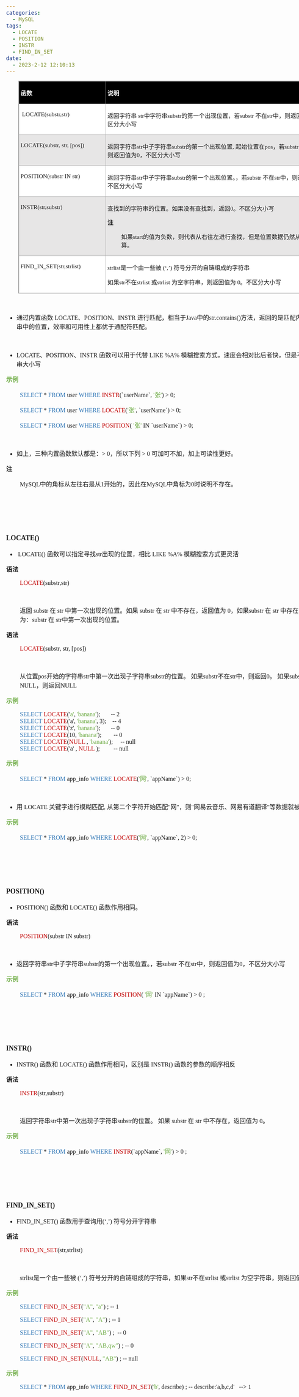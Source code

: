 ```yaml
---
categories:
  - MySQL
tags:
  - LOCATE
  - POSITION
  - INSTR
  - FIND_IN_SET
date:
  - 2023-2-12 12:10:13
---
```


<body lang=zh-CN style='font-family:"Microsoft YaHei UI";font-size:12.0pt'>
<!--StartFragment-->

<div style='direction:ltr;border-width:100%'>

<div style='direction:ltr;margin-top:0in;margin-left:0in;width:8.8159in'>

<div style='direction:ltr;margin-top:0in;margin-left:0in;width:8.8159in'>

<div style='direction:ltr'>

<table border=1 cellpadding=0 cellspacing=0 valign=top style='direction:ltr;
 border-collapse:collapse;border-style:solid;border-color:#A3A3A3;border-width:
 1pt;margin-left:.3333in' title="" summary="">
 <tr>
  <td style='border-style:solid;border-color:#A3A3A3;border-width:1pt;
  background-color:black;vertical-align:top;width:2.2604in;padding:2.0pt 3.0pt 2.0pt 3.0pt'>
  <p style='font-family:"Microsoft YaHei UI";font-size:11.5pt;
  color:white'><span style='font-weight:bold'>函数</span></p>
  </td>
  <td style='border-style:solid;border-color:#A3A3A3;border-width:1pt;
  background-color:black;vertical-align:top;width:6.0923in;padding:2.0pt 3.0pt 2.0pt 3.0pt'>
  <p style='font-family:"Microsoft YaHei UI";font-size:11.5pt;
  color:white'><span style='font-weight:bold'>说明</span></p>
  </td>
 </tr>
 <tr>
  <td style='border-style:solid;border-color:#A3A3A3;border-width:1pt;
  background-color:white;vertical-align:top;width:2.2604in;padding:2.0pt 3.0pt 2.0pt 3.0pt'>
  <p style='font-family:"Comic Sans MS";font-size:11.5pt'><span
  lang=en-US><span style='mso-spacerun:yes'> </span></span><span lang=zh-CN>LOCATE</span><span
  lang=en-US>(</span><span lang=zh-CN>substr,str</span><span lang=en-US>)</span></p>
  </td>
  <td style='border-style:solid;border-color:#A3A3A3;border-width:1pt;
  background-color:white;vertical-align:top;width:6.1479in;padding:2.0pt 3.0pt 2.0pt 3.0pt'>
  <p style='font-size:11.5pt'><span style='font-family:"Microsoft YaHei UI"'>返回字符串</span><span
  style='font-family:"Comic Sans MS"'> str</span><span style='font-family:"Microsoft YaHei UI"'>中字符串</span><span
  style='font-family:"Comic Sans MS"'>substr</span><span style='font-family:
  "Microsoft YaHei UI"'>的第一个出现位置，若</span><span style='font-family:"Comic Sans MS"'>substr
  </span><span style='font-family:"Microsoft YaHei UI"'>不在</span><span
  style='font-family:"Comic Sans MS"'>str</span><span style='font-family:"Microsoft YaHei UI"'>中，则返回值为</span><span
  style='font-family:"Comic Sans MS"'>0</span><span style='font-family:"Microsoft YaHei UI"'>，不区分大小写</span></p>
  </td>
 </tr>
 <tr>
  <td style='border-style:solid;border-color:#A3A3A3;border-width:1pt;
  background-color:#E7E6E6;vertical-align:top;width:2.2798in;padding:2.0pt 3.0pt 2.0pt 3.0pt'>
  <p style='font-family:"Comic Sans MS";font-size:11.5pt'><span
  lang=zh-CN>LOCATE</span><span lang=en-US>(</span><span lang=zh-CN>substr,
  str, [pos]</span><span lang=en-US>)</span><span lang=zh-CN> </span></p>
  </td>
  <td style='border-style:solid;border-color:#A3A3A3;border-width:1pt;
  background-color:#E7E6E6;vertical-align:top;width:6.0729in;padding:2.0pt 3.0pt 2.0pt 3.0pt'>
  <p style='font-size:11.5pt'><span style='font-family:"Microsoft YaHei UI"'>返回字符串</span><span
  style='font-family:"Comic Sans MS"'>str</span><span style='font-family:"Microsoft YaHei UI"'>中子字符串</span><span
  style='font-family:"Comic Sans MS"'>substr</span><span style='font-family:
  "Microsoft YaHei UI"'>的第一个出现位置</span><span style='font-family:"Comic Sans MS"'>,
  </span><span style='font-family:"Microsoft YaHei UI"'>起始位置在</span><span
  style='font-family:"Comic Sans MS"'>pos</span><span style='font-family:"Microsoft YaHei UI"'>，若</span><span
  style='font-family:"Comic Sans MS"'>substr </span><span style='font-family:
  "Microsoft YaHei UI"'>不在</span><span style='font-family:"Comic Sans MS"'>str</span><span
  style='font-family:"Microsoft YaHei UI"'>中，则返回值为</span><span
  style='font-family:"Comic Sans MS"'>0</span><span style='font-family:"Microsoft YaHei UI"'>，不区分大小写</span></p>
  </td>
 </tr>
 <tr>
  <td style='border-style:solid;border-color:#A3A3A3;border-width:1pt;
  background-color:white;vertical-align:top;width:2.2604in;padding:2.0pt 3.0pt 2.0pt 3.0pt'>
  <p style='font-family:"Comic Sans MS";font-size:11.5pt'>POSITION(substr
  IN str)</p>
  </td>
  <td style='border-style:solid;border-color:#A3A3A3;border-width:1pt;
  background-color:white;vertical-align:top;width:6.1006in;padding:2.0pt 3.0pt 2.0pt 3.0pt'>
  <p style='font-size:11.5pt'><span style='font-family:"Microsoft YaHei UI"'>返回字符串</span><span
  style='font-family:"Comic Sans MS"'>str</span><span style='font-family:"Microsoft YaHei UI"'>中子字符串</span><span
  style='font-family:"Comic Sans MS"'>substr</span><span style='font-family:
  "Microsoft YaHei UI"'>的第一个出现位置。，若</span><span style='font-family:"Comic Sans MS"'>substr
  </span><span style='font-family:"Microsoft YaHei UI"'>不在</span><span
  style='font-family:"Comic Sans MS"'>str</span><span style='font-family:"Microsoft YaHei UI"'>中，则返回值为</span><span
  style='font-family:"Comic Sans MS"'>0</span><span style='font-family:"Microsoft YaHei UI"'>，不区分大小写</span></p>
  </td>
 </tr>
 <tr>
  <td style='border-style:solid;border-color:#A3A3A3;border-width:1pt;
  background-color:#E7E6E6;vertical-align:top;width:2.2604in;padding:2.0pt 3.0pt 2.0pt 3.0pt'>
  <p style='font-family:"Comic Sans MS";font-size:11.5pt'>INSTR(str,substr)</p>
  </td>
  <td style='border-style:solid;border-color:#A3A3A3;border-width:1pt;
  background-color:#E7E6E6;vertical-align:top;width:6.1611in;padding:2.0pt 3.0pt 2.0pt 3.0pt'>
  <p style='font-size:11.5pt'><span style='font-family:"Microsoft YaHei UI"'>查找到的字符串的位置。如果没有查找到，返回</span><span
  style='font-family:"Comic Sans MS"'>0</span><span style='font-family:"Microsoft YaHei UI"'>。不区分大小写</span></p>
  <p style='font-family:"Microsoft YaHei UI";font-size:11.5pt'><span
  style='font-weight:bold'>注</span></p>
  <p style='margin-left:.375in;font-size:11.5pt'><span
  style='font-family:"Microsoft YaHei UI"'>如果</span><span style='font-family:
  "Comic Sans MS"'>start</span><span style='font-family:"Microsoft YaHei UI"'>的值为负数，则代表从右往左进行查找，但是位置数据仍然从左向右计算。</span></p>
  </td>
 </tr>
 <tr>
  <td style='border-style:solid;border-color:#A3A3A3;border-width:1pt;
  background-color:white;vertical-align:top;width:2.2604in;padding:2.0pt 3.0pt 2.0pt 3.0pt'>
  <p style='font-family:"Comic Sans MS";font-size:11.5pt'>FIND_IN_SET(str,strlist)</p>
  </td>
  <td style='border-style:solid;border-color:#A3A3A3;border-width:1pt;
  background-color:white;vertical-align:top;width:6.0923in;padding:2.0pt 3.0pt 2.0pt 3.0pt'>
  <p style='font-size:11.5pt'><span style='font-family:"Comic Sans MS"'
  lang=en-US>s</span><span style='font-family:"Comic Sans MS"' lang=zh-CN>trlist</span><span
  style='font-family:"Microsoft YaHei UI"' lang=zh-CN>是一个由一些被</span><span
  style='font-family:"Comic Sans MS"' lang=en-US> </span><span
  style='font-family:"Comic Sans MS"' lang=zh-CN>(</span><span
  style='font-family:"Microsoft YaHei UI"' lang=zh-CN>‘</span><span
  style='font-family:"Comic Sans MS"' lang=zh-CN>,</span><span
  style='font-family:"Microsoft YaHei UI"' lang=zh-CN>’</span><span
  style='font-family:"Comic Sans MS"' lang=zh-CN>)</span><span
  style='font-family:"Comic Sans MS"' lang=en-US> </span><span
  style='font-family:"Microsoft YaHei UI"' lang=zh-CN>符号分开的自链组成的字符串</span></p>
  <p style='font-size:11.5pt'><span style='font-family:"Microsoft YaHei UI"'>如果</span><span
  style='font-family:"Comic Sans MS"'>str</span><span style='font-family:"Microsoft YaHei UI"'>不在</span><span
  style='font-family:"Comic Sans MS"'>strlist </span><span style='font-family:
  "Microsoft YaHei UI"'>或</span><span style='font-family:"Comic Sans MS"'>strlist
  </span><span style='font-family:"Microsoft YaHei UI"'>为空字符串，则返回值为</span><span
  style='font-family:"Comic Sans MS"'> 0</span><span style='font-family:"Microsoft YaHei UI"'>。不区分大小写</span></p>
  </td>
 </tr>
</table>

</div>

<p style='margin-left:.375in;font-family:"Comic Sans MS";font-size:
12.0pt'>&nbsp;</p>

<ul type=disc style='direction:ltr;unicode-bidi:embed;margin-top:0in;
 margin-bottom:0in'>
 <li style='margin-top:0;margin-bottom:0;vertical-align:middle'><span
     style='font-family:"Microsoft YaHei UI";font-size:12.0pt' lang=zh-CN>通过内置函数</span><span
     style='font-family:"Comic Sans MS";font-size:12.0pt' lang=en-US> </span><span
     style='font-family:"Comic Sans MS";font-size:12.0pt' lang=zh-CN>LOCATE</span><span
     style='font-family:"Microsoft YaHei UI";font-size:12.0pt' lang=zh-CN>、</span><span
     style='font-family:"Comic Sans MS";font-size:12.0pt' lang=zh-CN>POSITION</span><span
     style='font-family:"Microsoft YaHei UI";font-size:12.0pt' lang=zh-CN>、</span><span
     style='font-family:"Comic Sans MS";font-size:12.0pt' lang=zh-CN>INSTR</span><span
     style='font-family:"Comic Sans MS";font-size:12.0pt' lang=en-US> </span><span
     style='font-family:"Microsoft YaHei UI";font-size:12.0pt' lang=zh-CN>进行匹配，相当于</span><span
     style='font-family:"Comic Sans MS";font-size:12.0pt' lang=zh-CN>Java</span><span
     style='font-family:"Microsoft YaHei UI";font-size:12.0pt' lang=zh-CN>中的</span><span
     style='font-family:"Comic Sans MS";font-size:12.0pt' lang=zh-CN>str.contains()</span><span
     style='font-family:"Microsoft YaHei UI";font-size:12.0pt' lang=zh-CN>方法，返回的是匹配内容在字符串中的位置，效率和可用性上都优于通配符匹配。</span></li>
</ul>

<p style='margin-left:.375in;font-family:"Comic Sans MS";font-size:
12.0pt'>&nbsp;</p>

<ul type=disc style='direction:ltr;unicode-bidi:embed;margin-top:0in;
 margin-bottom:0in'>
 <li style='margin-top:0;margin-bottom:0;vertical-align:middle'><span
     style='font-family:"Comic Sans MS";font-size:12.0pt' lang=en-US>LOCATE</span><span
     style='font-family:"Microsoft YaHei UI";font-size:12.0pt' lang=zh-CN>、</span><span
     style='font-family:"Comic Sans MS";font-size:12.0pt' lang=en-US>POSITION</span><span
     style='font-family:"Microsoft YaHei UI";font-size:12.0pt' lang=zh-CN>、</span><span
     style='font-family:"Comic Sans MS";font-size:12.0pt' lang=en-US>INSTR </span><span
     style='font-family:"Microsoft YaHei UI";font-size:12.0pt' lang=zh-CN>函数可以用于代替</span><span
     style='font-family:"Comic Sans MS";font-size:12.0pt' lang=en-US> LIKE %A% </span><span
     style='font-family:"Microsoft YaHei UI";font-size:12.0pt' lang=zh-CN>模糊搜索方式，速度会相对比后者快，但是不区分字符串大小写</span></li>
</ul>

<p style='font-family:"Microsoft YaHei UI";font-size:12.0pt;
color:#70AD47'><span style='font-weight:bold'>示例</span></p>

<p style='margin-left:.375in;font-size:12.0pt'><span
style='font-family:"Comic Sans MS";color:#2E75B5' lang=zh-CN>SELECT</span><span
style='font-family:"Comic Sans MS"' lang=zh-CN> * </span><span
style='font-family:"Comic Sans MS";color:#2E75B5' lang=en-US>FROM</span><span
style='font-family:"Comic Sans MS"' lang=en-US> user</span><span
style='font-family:"Comic Sans MS"' lang=zh-CN> </span><span style='font-family:
"Comic Sans MS";color:#2E75B5' lang=en-US>WHERE</span><span style='font-family:
"Comic Sans MS";color:#2E75B5' lang=zh-CN> </span><span style='font-family:
"Comic Sans MS";color:#C00000' lang=zh-CN>INSTR</span><span style='font-family:
"Comic Sans MS"' lang=zh-CN>(`</span><span style='font-family:"Comic Sans MS"'
lang=en-US>user</span><span style='font-family:"Comic Sans MS"' lang=zh-CN>Name`,
</span><span style='font-family:"Comic Sans MS";color:#70AD47' lang=zh-CN>'</span><span
style='font-family:"Microsoft YaHei UI";color:#70AD47' lang=zh-CN>张</span><span
style='font-family:"Comic Sans MS";color:#70AD47' lang=zh-CN>'</span><span
style='font-family:"Comic Sans MS"' lang=zh-CN>) &gt; 0;</span></p>

<p style='margin-left:.375in;font-size:12.0pt'><span
style='font-family:"Comic Sans MS";color:#2E75B5' lang=zh-CN>SELECT</span><span
style='font-family:"Comic Sans MS"' lang=zh-CN> * </span><span
style='font-family:"Comic Sans MS";color:#2E75B5' lang=en-US>FROM </span><span
style='font-family:"Comic Sans MS"' lang=en-US>user</span><span
style='font-family:"Comic Sans MS"' lang=zh-CN> </span><span style='font-family:
"Comic Sans MS";color:#2E75B5' lang=en-US>WHERE</span><span style='font-family:
"Comic Sans MS"' lang=zh-CN> </span><span style='font-family:"Comic Sans MS";
color:#C00000' lang=zh-CN>LOCATE</span><span style='font-family:"Comic Sans MS"'
lang=zh-CN>(</span><span style='font-family:"Comic Sans MS";color:#70AD47'
lang=zh-CN>'</span><span style='font-family:"Microsoft YaHei UI";color:#70AD47'
lang=zh-CN>张</span><span style='font-family:"Comic Sans MS";color:#70AD47'
lang=zh-CN>'</span><span style='font-family:"Comic Sans MS"' lang=zh-CN>, `</span><span
style='font-family:"Comic Sans MS"' lang=en-US>user</span><span
style='font-family:"Comic Sans MS"' lang=zh-CN>Name`) &gt; 0;</span></p>

<p style='margin-left:.375in;font-size:12.0pt'><span
style='font-family:"Comic Sans MS";color:#2E75B5' lang=zh-CN>SELECT</span><span
style='font-family:"Comic Sans MS"' lang=zh-CN> * </span><span
style='font-family:"Comic Sans MS";color:#2E75B5' lang=en-US>FROM </span><span
style='font-family:"Comic Sans MS"' lang=en-US>user</span><span
style='font-family:"Comic Sans MS"' lang=zh-CN> </span><span style='font-family:
"Comic Sans MS";color:#2E75B5' lang=en-US>WHERE</span><span style='font-family:
"Comic Sans MS";color:#C00000' lang=zh-CN> POSITION</span><span
style='font-family:"Comic Sans MS"' lang=zh-CN>( </span><span style='font-family:
"Comic Sans MS";color:#70AD47' lang=zh-CN>'</span><span style='font-family:
"Microsoft YaHei UI";color:#70AD47' lang=zh-CN>张</span><span style='font-family:
"Comic Sans MS";color:#70AD47' lang=zh-CN>'</span><span style='font-family:
"Comic Sans MS"' lang=zh-CN> IN `</span><span style='font-family:"Comic Sans MS"'
lang=en-US>user</span><span style='font-family:"Comic Sans MS"' lang=zh-CN>Name`)
&gt; 0;</span></p>

<p style='margin-left:.375in;font-family:"Comic Sans MS";font-size:
12.0pt'>&nbsp;</p>

<ul type=disc style='direction:ltr;unicode-bidi:embed;margin-top:0in;
 margin-bottom:0in'>
 <li style='margin-top:0;margin-bottom:0;vertical-align:middle'><span
     style='font-family:"Microsoft YaHei UI";font-size:12.0pt'>如上，三种内置函数默认都是：</span><span
     style='font-family:"Comic Sans MS";font-size:12.0pt'>&gt; 0</span><span
     style='font-family:"Microsoft YaHei UI";font-size:12.0pt'>，所以下列</span><span
     style='font-family:"Comic Sans MS";font-size:12.0pt'> &gt; 0 </span><span
     style='font-family:"Microsoft YaHei UI";font-size:12.0pt'>可加可不加，加上可读性更好。</span></li>
</ul>

<p style='font-family:"Microsoft YaHei UI";font-size:12.0pt'><span
style='font-weight:bold'>注</span></p>

<p style='margin-left:.375in;font-size:12.0pt'><span
style='font-family:"Comic Sans MS"'>MySQL</span><span style='font-family:"Microsoft YaHei UI"'>中的角标从左往右是从</span><span
style='font-family:"Comic Sans MS"'>1</span><span style='font-family:"Microsoft YaHei UI"'>开始的，因此在</span><span
style='font-family:"Comic Sans MS"'>MySQL</span><span style='font-family:"Microsoft YaHei UI"'>中角标为</span><span
style='font-family:"Comic Sans MS"'>0</span><span style='font-family:"Microsoft YaHei UI"'>时说明不存在。</span></p>

<p style='margin-left:.375in;font-family:"Comic Sans MS";font-size:
12.0pt'>&nbsp;</p>

<p style='margin-left:.375in;font-family:"Comic Sans MS";font-size:
12.0pt'>&nbsp;</p>

<p style='margin-left:.375in;font-family:"Comic Sans MS";font-size:
12.0pt'>&nbsp;</p>

<p style='font-family:"Comic Sans MS";font-size:13.5pt'><span
style='font-weight:bold' lang=zh-CN>LOCATE</span><span style='font-weight:bold'
lang=en-US>()</span></p>

<ul type=disc style='direction:ltr;unicode-bidi:embed;margin-top:0in;
 margin-bottom:0in'>
 <li style='margin-top:0;margin-bottom:0;vertical-align:middle'><span
     style='font-family:"Comic Sans MS";font-size:12.0pt' lang=zh-CN><span
     style='mso-spacerun:yes'> </span>LOCATE</span><span style='font-family:
     "Comic Sans MS";font-size:12.0pt' lang=en-US>() </span><span
     style='font-family:"Microsoft YaHei UI";font-size:12.0pt' lang=zh-CN>函数可以指定寻找</span><span
     style='font-family:"Comic Sans MS";font-size:12.0pt' lang=en-US>str</span><span
     style='font-family:"Microsoft YaHei UI";font-size:12.0pt' lang=zh-CN>出现的位置，相比</span><span
     style='font-family:"Comic Sans MS";font-size:12.0pt' lang=en-US> LIKE %A% </span><span
     style='font-family:"Microsoft YaHei UI";font-size:12.0pt' lang=zh-CN>模糊搜索方式更灵活</span></li>
</ul>

<p style='font-family:"Microsoft YaHei UI";font-size:12.0pt'><span
style='font-weight:bold'>语法</span></p>

<p style='margin-left:.375in;font-family:"Comic Sans MS";font-size:
12.0pt'><span style='color:#C00000' lang=zh-CN>LOCATE</span><span lang=en-US>(</span><span
lang=zh-CN>substr,str</span><span lang=en-US>)</span></p>

<p style='margin-left:.375in;font-family:"Comic Sans MS";font-size:
12.0pt' lang=en-US>&nbsp;</p>

<p style='margin-left:.375in;font-size:12.0pt'><span
style='font-family:"Microsoft YaHei UI"'>返回</span><span style='font-family:
"Comic Sans MS"'> substr </span><span style='font-family:"Microsoft YaHei UI"'>在</span><span
style='font-family:"Comic Sans MS"'> str </span><span style='font-family:"Microsoft YaHei UI"'>中第一次出现的位置。如果</span><span
style='font-family:"Comic Sans MS"'> substr </span><span style='font-family:
"Microsoft YaHei UI"'>在</span><span style='font-family:"Comic Sans MS"'> str </span><span
style='font-family:"Microsoft YaHei UI"'>中不存在，返回值为</span><span
style='font-family:"Comic Sans MS"'> 0</span><span style='font-family:"Microsoft YaHei UI"'>，如果</span><span
style='font-family:"Comic Sans MS"'>substr </span><span style='font-family:
"Microsoft YaHei UI"'>在</span><span style='font-family:"Comic Sans MS"'> str </span><span
style='font-family:"Microsoft YaHei UI"'>中存在，返回值为：</span><span
style='font-family:"Comic Sans MS"'>substr </span><span style='font-family:
"Microsoft YaHei UI"'>在</span><span style='font-family:"Comic Sans MS"'> str</span><span
style='font-family:"Microsoft YaHei UI"'>中第一次出现的位置。 </span></p>

<p style='font-family:"Microsoft YaHei UI";font-size:12.0pt'><span
style='font-weight:bold'>语法</span></p>

<p style='margin-left:.375in;font-family:"Comic Sans MS";font-size:
12.0pt'><span style='color:#C00000' lang=zh-CN>LOCATE</span><span lang=en-US>(</span><span
lang=zh-CN>substr, str, [pos]</span><span lang=en-US>)</span><span lang=zh-CN> </span></p>

<p style='margin-left:.375in;font-family:"Comic Sans MS";font-size:
12.0pt'>&nbsp;</p>

<p style='margin-left:.375in;font-size:12.0pt'><span
style='font-family:"Microsoft YaHei UI"'>从位置</span><span style='font-family:
"Comic Sans MS"'>pos</span><span style='font-family:"Microsoft YaHei UI"'>开始的字符串</span><span
style='font-family:"Comic Sans MS"'>str</span><span style='font-family:"Microsoft YaHei UI"'>中第一次出现子字符串</span><span
style='font-family:"Comic Sans MS"'>substr</span><span style='font-family:"Microsoft YaHei UI"'>的位置。
如果</span><span style='font-family:"Comic Sans MS"'>substr</span><span
style='font-family:"Microsoft YaHei UI"'>不在</span><span style='font-family:
"Comic Sans MS"'>str</span><span style='font-family:"Microsoft YaHei UI"'>中，则返回</span><span
style='font-family:"Comic Sans MS"'>0</span><span style='font-family:"Microsoft YaHei UI"'>。
如果</span><span style='font-family:"Comic Sans MS"'>substr</span><span
style='font-family:"Microsoft YaHei UI"'>或</span><span style='font-family:"Comic Sans MS"'>str</span><span
style='font-family:"Microsoft YaHei UI"'>为</span><span style='font-family:"Comic Sans MS"'>NULL</span><span
style='font-family:"Microsoft YaHei UI"'>，则返回</span><span style='font-family:
"Comic Sans MS"'>NULL</span></p>

<p style='font-family:"Microsoft YaHei UI";font-size:12.0pt;
color:#70AD47'><span style='font-weight:bold'>示例</span></p>

<p style='margin-left:.375in;font-family:"Comic Sans MS";font-size:
12.0pt'><span style='color:#2E75B5'>SELECT </span><span style='color:#C00000'>LOCATE</span>('<span
style='color:#70AD47'>a'</span>, <span style='color:#70AD47'>'banana'</span>);<span
style='mso-spacerun:yes'>       </span>-- 2<br>
<span style='color:#2E75B5'>SELECT </span><span style='color:#C00000'>LOCATE</span>('a',
<span style='color:#70AD47'>'banana'</span>, 3);<span
style='mso-spacerun:yes'>    </span>-- 4<br>
<span style='color:#2E75B5'>SELECT </span><span style='color:#C00000'>LOCATE</span>('z',
<span style='color:#70AD47'>'banana'</span>);<span
style='mso-spacerun:yes'>       </span>-- 0<br>
<span style='color:#2E75B5'>SELECT </span><span style='color:#C00000'>LOCATE</span>(10,
<span style='color:#70AD47'>'banana'</span>);<span
style='mso-spacerun:yes'>        </span>-- 0<br>
<span style='color:#2E75B5'>SELECT </span><span style='color:#C00000'>LOCATE</span>(<span
style='color:#C00000'>NULL</span> , <span style='color:#70AD47'>'banana'</span>);<span
style='mso-spacerun:yes'>     </span>-- null<br>
<span style='color:#2E75B5'>SELECT </span><span style='color:#C00000'>LOCATE</span>('a'
, <span style='color:#C00000'>NULL</span> );<span
style='mso-spacerun:yes'>         </span>-- null</p>

<p style='font-family:"Microsoft YaHei UI";font-size:12.0pt;
color:#70AD47'><span style='font-weight:bold'>示例</span></p>

<p style='margin-left:.375in;font-size:12.0pt'><span
style='font-family:"Comic Sans MS";color:#2E75B5' lang=zh-CN>SELECT</span><span
style='font-family:"Comic Sans MS"' lang=zh-CN> * </span><span
style='font-family:"Comic Sans MS";color:#2E75B5' lang=en-US>FROM</span><span
style='font-family:"Comic Sans MS"' lang=zh-CN> </span><span style='font-family:
"Comic Sans MS"' lang=en-US>app_info</span><span style='font-family:"Comic Sans MS"'
lang=zh-CN> </span><span style='font-family:"Comic Sans MS";color:#2E75B5'
lang=en-US>WHERE</span><span style='font-family:"Comic Sans MS"' lang=zh-CN> </span><span
style='font-family:"Comic Sans MS";color:#C00000' lang=zh-CN>LOCATE</span><span
style='font-family:"Comic Sans MS"' lang=zh-CN>(</span><span style='font-family:
"Comic Sans MS";color:#70AD47' lang=zh-CN>'</span><span style='font-family:
"Microsoft YaHei UI";color:#70AD47' lang=zh-CN>网</span><span style='font-family:
"Comic Sans MS";color:#70AD47' lang=zh-CN>'</span><span style='font-family:
"Comic Sans MS"' lang=zh-CN>, `appName`) &gt; 0;</span></p>

<p style='margin-left:.375in;font-family:"Comic Sans MS";font-size:
12.0pt'>&nbsp;</p>

<ul type=disc style='direction:ltr;unicode-bidi:embed;margin-top:0in;
 margin-bottom:0in'>
 <li style='margin-top:0;margin-bottom:0;vertical-align:middle'><span
     style='font-family:"Microsoft YaHei UI";font-size:12.0pt' lang=zh-CN>用</span><span
     style='font-family:"Comic Sans MS";font-size:12.0pt' lang=en-US> </span><span
     style='font-family:"Comic Sans MS";font-size:12.0pt' lang=zh-CN>LOCATE</span><span
     style='font-family:"Comic Sans MS";font-size:12.0pt' lang=en-US> </span><span
     style='font-family:"Microsoft YaHei UI";font-size:12.0pt' lang=zh-CN>关键字进行模糊匹配</span><span
     style='font-family:"Comic Sans MS";font-size:12.0pt' lang=zh-CN>, </span><span
     style='font-family:"Microsoft YaHei UI";font-size:12.0pt' lang=zh-CN>从第二个字符开始匹配</span><span
     style='font-family:"Comic Sans MS";font-size:12.0pt' lang=zh-CN>&quot;</span><span
     style='font-family:"Microsoft YaHei UI";font-size:12.0pt' lang=zh-CN>网</span><span
     style='font-family:"Comic Sans MS";font-size:12.0pt' lang=zh-CN>&quot;</span><span
     style='font-family:"Microsoft YaHei UI";font-size:12.0pt' lang=zh-CN>，则</span><span
     style='font-family:"Comic Sans MS";font-size:12.0pt' lang=zh-CN>&quot;</span><span
     style='font-family:"Microsoft YaHei UI";font-size:12.0pt' lang=zh-CN>网易云音乐、网易有道翻译</span><span
     style='font-family:"Comic Sans MS";font-size:12.0pt' lang=zh-CN>&quot;</span><span
     style='font-family:"Microsoft YaHei UI";font-size:12.0pt' lang=zh-CN>等数据就被过滤了</span></li>
</ul>

<p style='font-family:"Microsoft YaHei UI";font-size:12.0pt;
color:#70AD47'><span style='font-weight:bold'>示例</span></p>

<p style='margin-left:.375in;font-size:12.0pt'><span
style='font-family:"Comic Sans MS";color:#2E75B5' lang=zh-CN>SELECT</span><span
style='font-family:"Comic Sans MS"' lang=zh-CN> * </span><span
style='font-family:"Comic Sans MS";color:#2E75B5' lang=en-US>FROM</span><span
style='font-family:"Comic Sans MS"' lang=zh-CN> </span><span style='font-family:
"Comic Sans MS"' lang=en-US>app_info</span><span style='font-family:"Comic Sans MS"'
lang=zh-CN> </span><span style='font-family:"Comic Sans MS";color:#2E75B5'
lang=en-US>WHERE</span><span style='font-family:"Comic Sans MS"' lang=zh-CN> </span><span
style='font-family:"Comic Sans MS";color:#C00000' lang=zh-CN>LOCATE</span><span
style='font-family:"Comic Sans MS"' lang=zh-CN>(</span><span style='font-family:
"Comic Sans MS";color:#70AD47' lang=zh-CN>'</span><span style='font-family:
"Microsoft YaHei UI";color:#70AD47' lang=zh-CN>网</span><span style='font-family:
"Comic Sans MS";color:#70AD47' lang=zh-CN>'</span><span style='font-family:
"Comic Sans MS"' lang=zh-CN>, `appName`, 2) &gt; 0;</span></p>

<p style='font-family:"Comic Sans MS";font-size:12.0pt'>&nbsp;</p>

<p style='font-family:"Comic Sans MS";font-size:12.0pt'>&nbsp;</p>

<p style='font-family:"Comic Sans MS";font-size:12.0pt'>&nbsp;</p>

<p style='font-family:"Comic Sans MS";font-size:13.5pt'><span
style='font-weight:bold'>POSITION()</span></p>

<ul type=disc style='direction:ltr;unicode-bidi:embed;margin-top:0in;
 margin-bottom:0in'>
 <li style='margin-top:0;margin-bottom:0;vertical-align:middle'><span
     style='font-family:"Comic Sans MS";font-size:12.0pt' lang=zh-CN>POSITION</span><span
     style='font-family:"Comic Sans MS";font-size:12.0pt' lang=en-US>() </span><span
     style='font-family:"Microsoft YaHei UI";font-size:12.0pt' lang=zh-CN>函数和</span><span
     style='font-family:"Comic Sans MS";font-size:12.0pt' lang=en-US> </span><span
     style='font-family:"Comic Sans MS";font-size:12.0pt' lang=zh-CN>LOCATE</span><span
     style='font-family:"Comic Sans MS";font-size:12.0pt' lang=en-US>() </span><span
     style='font-family:"Microsoft YaHei UI";font-size:12.0pt' lang=zh-CN>函数作用相同。</span></li>
</ul>

<p style='font-family:"Microsoft YaHei UI";font-size:12.0pt'><span
style='font-weight:bold'>语法</span></p>

<p style='margin-left:.375in;font-family:"Comic Sans MS";font-size:
12.0pt'><span style='color:#C00000'>POSITION</span>(substr IN substr)</p>

<p style='margin-left:.375in;font-family:"Comic Sans MS";font-size:
12.0pt'>&nbsp;</p>

<ul type=disc style='direction:ltr;unicode-bidi:embed;margin-top:0in;
 margin-bottom:0in'>
 <li style='margin-top:0;margin-bottom:0;vertical-align:middle'><span
     style='font-family:"Microsoft YaHei UI";font-size:12.0pt'>返回字符串</span><span
     style='font-family:"Comic Sans MS";font-size:12.0pt'>str</span><span
     style='font-family:"Microsoft YaHei UI";font-size:12.0pt'>中子字符串</span><span
     style='font-family:"Comic Sans MS";font-size:12.0pt'>substr</span><span
     style='font-family:"Microsoft YaHei UI";font-size:12.0pt'>的第一个出现位置。，若</span><span
     style='font-family:"Comic Sans MS";font-size:12.0pt'>substr </span><span
     style='font-family:"Microsoft YaHei UI";font-size:12.0pt'>不在</span><span
     style='font-family:"Comic Sans MS";font-size:12.0pt'>str</span><span
     style='font-family:"Microsoft YaHei UI";font-size:12.0pt'>中，则返回值为</span><span
     style='font-family:"Comic Sans MS";font-size:12.0pt'>0</span><span
     style='font-family:"Microsoft YaHei UI";font-size:12.0pt'>，不区分大小写</span></li>
</ul>

<p style='font-family:"Microsoft YaHei UI";font-size:12.0pt;
color:#70AD47'><span style='font-weight:bold'>示例</span></p>

<p style='margin-left:.375in;font-size:12.0pt'><span
style='font-family:"Comic Sans MS";color:#2E75B5' lang=zh-CN>SELECT</span><span
style='font-family:"Comic Sans MS"' lang=zh-CN> * </span><span
style='font-family:"Comic Sans MS";color:#2E75B5' lang=en-US>FROM</span><span
style='font-family:"Comic Sans MS"' lang=zh-CN> </span><span style='font-family:
"Comic Sans MS"' lang=en-US>app_info</span><span style='font-family:"Comic Sans MS"'
lang=zh-CN> </span><span style='font-family:"Comic Sans MS";color:#2E75B5'
lang=en-US>WHERE</span><span style='font-family:"Comic Sans MS"' lang=zh-CN> </span><span
style='font-family:"Comic Sans MS";color:#C00000' lang=zh-CN>POSITION</span><span
style='font-family:"Comic Sans MS"' lang=zh-CN>( </span><span style='font-family:
"Comic Sans MS";color:#70AD47' lang=zh-CN>'</span><span style='font-family:
"Microsoft YaHei UI";color:#70AD47' lang=zh-CN>网</span><span style='font-family:
"Comic Sans MS";color:#70AD47' lang=zh-CN>'</span><span style='font-family:
"Comic Sans MS"' lang=zh-CN> IN `appName`)</span><span style='font-family:"Comic Sans MS"'
lang=en-US> &gt; 0 </span><span style='font-family:"Comic Sans MS"' lang=zh-CN>;</span></p>

<p style='font-family:"Comic Sans MS";font-size:12.0pt'>&nbsp;</p>

<p style='font-family:"Comic Sans MS";font-size:12.0pt'>&nbsp;</p>

<p style='font-family:"Comic Sans MS";font-size:12.0pt'>&nbsp;</p>

<p style='font-family:"Comic Sans MS";font-size:13.5pt'><span
style='font-weight:bold'>INSTR()</span></p>

<ul type=disc style='direction:ltr;unicode-bidi:embed;margin-top:0in;
 margin-bottom:0in'>
 <li style='margin-top:0;margin-bottom:0;vertical-align:middle'><span
     style='font-family:"Comic Sans MS";font-size:12.0pt' lang=zh-CN>INSTR(</span><span
     style='font-family:"Comic Sans MS";font-size:12.0pt' lang=en-US>) </span><span
     style='font-family:"Microsoft YaHei UI";font-size:12.0pt' lang=zh-CN>函数和</span><span
     style='font-family:"Comic Sans MS";font-size:12.0pt' lang=en-US> </span><span
     style='font-family:"Comic Sans MS";font-size:12.0pt' lang=zh-CN>LOCATE</span><span
     style='font-family:"Comic Sans MS";font-size:12.0pt' lang=en-US>() </span><span
     style='font-family:"Microsoft YaHei UI";font-size:12.0pt' lang=zh-CN>函数作用相同，区别是</span><span
     style='font-family:"Comic Sans MS";font-size:12.0pt' lang=en-US> </span><span
     style='font-family:"Comic Sans MS";font-size:12.0pt' lang=zh-CN>INSTR(</span><span
     style='font-family:"Comic Sans MS";font-size:12.0pt' lang=en-US>) </span><span
     style='font-family:"Microsoft YaHei UI";font-size:12.0pt' lang=zh-CN>函数的参数的顺序相反</span></li>
</ul>

<p style='font-family:"Microsoft YaHei UI";font-size:12.0pt'><span
style='font-weight:bold'>语法</span></p>

<p style='margin-left:.375in;font-family:"Comic Sans MS";font-size:
12.0pt'><span style='color:#C00000'>INSTR</span>(str,substr) </p>

<p style='margin-left:.375in;font-family:"Comic Sans MS";font-size:
12.0pt'>&nbsp;</p>

<p style='margin-left:.375in;font-size:12.0pt'><span
style='font-family:"Microsoft YaHei UI"'>返回字符串</span><span style='font-family:
"Comic Sans MS"'>str</span><span style='font-family:"Microsoft YaHei UI"'>中第一次出现子字符串</span><span
style='font-family:"Comic Sans MS"'>substr</span><span style='font-family:"Microsoft YaHei UI"'>的位置。
如果</span><span style='font-family:"Comic Sans MS"'> substr </span><span
style='font-family:"Microsoft YaHei UI"'>在</span><span style='font-family:"Comic Sans MS"'>
str </span><span style='font-family:"Microsoft YaHei UI"'>中不存在，返回值为</span><span
style='font-family:"Comic Sans MS"'> 0</span><span style='font-family:"Microsoft YaHei UI"'>。</span></p>

<p style='font-family:"Microsoft YaHei UI";font-size:12.0pt;
color:#70AD47'><span style='font-weight:bold'>示例</span></p>

<p style='margin-left:.375in;font-size:12.0pt'><span
style='font-family:"Comic Sans MS";color:#2E75B5' lang=zh-CN>SELECT</span><span
style='font-family:"Comic Sans MS"' lang=zh-CN> * </span><span
style='font-family:"Comic Sans MS";color:#2E75B5' lang=en-US>FROM</span><span
style='font-family:"Comic Sans MS"' lang=zh-CN> </span><span style='font-family:
"Comic Sans MS"' lang=en-US>app_info</span><span style='font-family:"Comic Sans MS"'
lang=zh-CN> </span><span style='font-family:"Comic Sans MS";color:#2E75B5'
lang=en-US>WHERE </span><span style='font-family:"Comic Sans MS";color:#C00000'
lang=zh-CN>INSTR</span><span style='font-family:"Comic Sans MS"' lang=zh-CN>(`appName`,
</span><span style='font-family:"Comic Sans MS";color:#70AD47' lang=zh-CN>'</span><span
style='font-family:"Microsoft YaHei UI";color:#70AD47' lang=zh-CN>网</span><span
style='font-family:"Comic Sans MS";color:#70AD47' lang=zh-CN>'</span><span
style='font-family:"Comic Sans MS"' lang=zh-CN>)</span><span style='font-family:
"Comic Sans MS"' lang=en-US> &gt; 0 </span><span style='font-family:"Comic Sans MS"'
lang=zh-CN>;</span></p>

<p style='font-family:"Comic Sans MS";font-size:12.0pt'>&nbsp;</p>

<p style='font-family:"Comic Sans MS";font-size:12.0pt'>&nbsp;</p>

<p style='font-family:"Comic Sans MS";font-size:12.0pt'>&nbsp;</p>

<p style='font-family:"Comic Sans MS";font-size:13.5pt'><span
style='font-weight:bold' lang=zh-CN>FIND_IN_SET</span><span style='font-weight:
bold' lang=en-US>()</span></p>

<ul type=disc style='direction:ltr;unicode-bidi:embed;margin-top:0in;
 margin-bottom:0in'>
 <li style='margin-top:0;margin-bottom:0;vertical-align:middle'><span
     style='font-family:"Comic Sans MS";font-size:12.0pt' lang=zh-CN>FIND_IN_SET</span><span
     style='font-family:"Comic Sans MS";font-size:12.0pt' lang=en-US>() </span><span
     style='font-family:"Microsoft YaHei UI";font-size:12.0pt' lang=zh-CN>函数用于查询用</span><span
     style='font-family:"Comic Sans MS";font-size:12.0pt' lang=zh-CN>(</span><span
     style='font-family:"Microsoft YaHei UI";font-size:12.0pt' lang=zh-CN>‘</span><span
     style='font-family:"Comic Sans MS";font-size:12.0pt' lang=zh-CN>,</span><span
     style='font-family:"Microsoft YaHei UI";font-size:12.0pt' lang=zh-CN>’</span><span
     style='font-family:"Comic Sans MS";font-size:12.0pt' lang=zh-CN>)</span><span
     style='font-family:"Comic Sans MS";font-size:12.0pt' lang=en-US> </span><span
     style='font-family:"Microsoft YaHei UI";font-size:12.0pt' lang=zh-CN>符号分开字符串</span></li>
</ul>

<p style='font-family:"Microsoft YaHei UI";font-size:12.0pt'><span
style='font-weight:bold'>语法</span></p>

<p style='margin-left:.375in;font-family:"Comic Sans MS";font-size:
12.0pt'><span style='color:#C00000'>FIND_IN_SET</span>(str,strlist)</p>

<p style='margin-left:.375in;font-family:"Comic Sans MS";font-size:
12.0pt'>&nbsp;</p>

<p style='margin-left:.375in;font-size:12.0pt'><span
style='font-family:"Comic Sans MS"' lang=en-US>s</span><span style='font-family:
"Comic Sans MS"' lang=zh-CN>trlist</span><span style='font-family:"Microsoft YaHei UI"'
lang=zh-CN>是一个由一些被</span><span style='font-family:"Comic Sans MS"' lang=en-US> </span><span
style='font-family:"Comic Sans MS"' lang=zh-CN>(</span><span style='font-family:
"Microsoft YaHei UI"' lang=zh-CN>‘</span><span style='font-family:"Comic Sans MS"'
lang=zh-CN>,</span><span style='font-family:"Microsoft YaHei UI"' lang=zh-CN>’</span><span
style='font-family:"Comic Sans MS"' lang=zh-CN>)</span><span style='font-family:
"Comic Sans MS"' lang=en-US> </span><span style='font-family:"Microsoft YaHei UI"'
lang=zh-CN>符号分开的自链组成的字符串，如果</span><span style='font-family:"Comic Sans MS"'
lang=zh-CN>str</span><span style='font-family:"Microsoft YaHei UI"' lang=zh-CN>不在</span><span
style='font-family:"Comic Sans MS"' lang=zh-CN>strlist </span><span
style='font-family:"Microsoft YaHei UI"' lang=zh-CN>或</span><span
style='font-family:"Comic Sans MS"' lang=zh-CN>strlist </span><span
style='font-family:"Microsoft YaHei UI"' lang=zh-CN>为空字符串，则返回值为</span><span
style='font-family:"Comic Sans MS"' lang=zh-CN> 0</span></p>

<p style='font-family:"Microsoft YaHei UI";font-size:12.0pt;
color:#70AD47'><span style='font-weight:bold'>示例</span></p>

<p style='margin-left:.375in;font-family:"Comic Sans MS";font-size:
12.0pt'><span style='color:#2E75B5' lang=zh-CN>SELECT </span><span
style='color:#C00000' lang=zh-CN>FIND_IN_SET</span><span lang=zh-CN>(</span><span
style='color:#70AD47' lang=zh-CN>&quot;A&quot;</span><span lang=zh-CN>,</span><span
lang=en-US> </span><span style='color:#70AD47' lang=zh-CN>&quot;a&quot;</span><span
lang=zh-CN>)</span><span lang=en-US> </span><span lang=zh-CN>;</span><span
lang=en-US> </span><span lang=zh-CN>-- </span><span lang=en-US>1</span></p>

<p style='margin-left:.375in;font-family:"Comic Sans MS";font-size:
12.0pt'><span style='color:#2E75B5' lang=zh-CN>SELECT </span><span
style='color:#C00000' lang=zh-CN>FIND_IN_SET</span><span lang=zh-CN>(</span><span
style='color:#70AD47' lang=zh-CN>&quot;A&quot;</span><span lang=zh-CN>,</span><span
lang=en-US> </span><span style='color:#70AD47' lang=zh-CN>&quot;A&quot;</span><span
lang=zh-CN>) ;</span><span lang=en-US> </span><span lang=zh-CN>-- </span><span
lang=en-US>1</span></p>

<p style='margin-left:.375in;font-family:"Comic Sans MS";font-size:
12.0pt'><span style='color:#2E75B5' lang=zh-CN>SELECT </span><span
style='color:#C00000' lang=zh-CN>FIND_IN_SET</span><span lang=zh-CN>(</span><span
style='color:#70AD47' lang=zh-CN>&quot;A&quot;</span><span lang=zh-CN>,</span><span
lang=en-US> </span><span style='color:#70AD47' lang=zh-CN>&quot;AB&quot;</span><span
lang=zh-CN>)</span><span lang=en-US> </span><span lang=zh-CN>;</span><span
lang=en-US><span style='mso-spacerun:yes'>  </span></span><span lang=zh-CN>-- </span><span
lang=en-US>0</span></p>

<p style='margin-left:.375in;font-family:"Comic Sans MS";font-size:
12.0pt'><span style='color:#2E75B5' lang=zh-CN>SELECT </span><span
style='color:#C00000' lang=zh-CN>FIND_IN_SET</span><span lang=zh-CN>(</span><span
style='color:#70AD47' lang=zh-CN>&quot;A&quot;</span><span lang=zh-CN>,</span><span
lang=en-US> </span><span style='color:#70AD47' lang=zh-CN>&quot;AB,qw&quot;</span><span
lang=zh-CN>) ;</span><span lang=en-US> </span><span lang=zh-CN>-- </span><span
lang=en-US>0</span></p>

<p style='margin-left:.375in;font-family:"Comic Sans MS";font-size:
12.0pt'><span style='color:#2E75B5' lang=zh-CN>SELECT </span><span
style='color:#C00000' lang=zh-CN>FIND_IN_SET</span><span lang=zh-CN>(</span><span
style='color:#C00000' lang=zh-CN>NULL</span><span lang=zh-CN>,</span><span
lang=en-US> </span><span style='color:#70AD47' lang=zh-CN>&quot;AB&quot;</span><span
lang=zh-CN>) ;</span><span lang=en-US> </span><span lang=zh-CN>-- </span><span
lang=en-US>null</span></p>

<p style='font-family:"Microsoft YaHei UI";font-size:12.0pt;
color:#70AD47'><span style='font-weight:bold'>示例</span></p>

<p style='margin-left:.375in;font-family:"Comic Sans MS";font-size:
12.0pt'><span style='color:#2E75B5' lang=zh-CN>SELECT</span><span lang=zh-CN> *
</span><span style='color:#2E75B5' lang=en-US>FROM</span><span lang=zh-CN> </span><span
lang=en-US>app_info</span><span lang=zh-CN> </span><span style='color:#2E75B5'
lang=en-US>WHERE </span><span style='color:#C00000' lang=zh-CN>FIND_IN_SET</span><span
lang=zh-CN>(</span><span style='color:#70AD47' lang=zh-CN>'</span><span
style='color:#70AD47' lang=en-US>b</span><span style='color:#70AD47'
lang=zh-CN>'</span><span lang=zh-CN>,</span><span lang=en-US> describe</span><span
lang=zh-CN>) ;</span><span lang=en-US> </span><span lang=zh-CN>-- </span><span
lang=en-US>describe:'a,b,c,d'<span style='mso-spacerun:yes'>   </span>--&gt; 1</span></p>

</div>

</div>

</div>

<!--EndFragment-->
</body>
